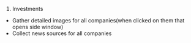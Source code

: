 1. Investments

- Gather detailed images for all companies(when clicked on them that opens side window)
- Collect news sources for all companies
